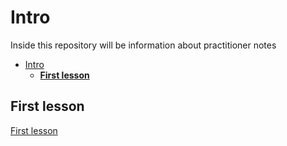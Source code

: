 # Intro

Inside this repository will be information about practitioner notes

- [Intro](#intro)
  - [**First lesson**](#first-lesson)

## **First lesson**

[First lesson](https://github.com/Jorge-Hoyos/certifications/blob/master/aws/practitioner/notes/aws-certified-cloud-practitioner.md)